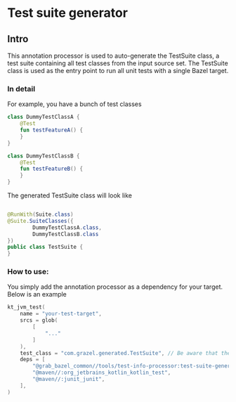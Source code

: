 # Test suite generator

## Intro

This annotation processor is used to auto-generate the TestSuite class, a test suite containing all test classes from the input source set.
The TestSuite class is used as the entry point to run all unit tests with a single Bazel target.

### In detail

For example, you have a bunch of test classes

```kotlin
class DummyTestClassA {
    @Test
    fun testFeatureA() {
    }
}

class DummyTestClassB {
    @Test
    fun testFeatureB() {
    }
}
```

The generated TestSuite class will look like

```java

@RunWith(Suite.class)
@Suite.SuiteClasses({
        DummyTestClassA.class,
        DummyTestClassB.class
})
public class TestSuite {
}
```

### How to use:

You simply add the annotation processor as a dependency for your target. Below is an example

```kotlin
kt_jvm_test(
    name = "your-test-target",
    srcs = glob(
        [
            "..."
        ]
    ),
    test_class = "com.grazel.generated.TestSuite", // Be aware that the package name is hardcoded
    deps = [
        "@grab_bazel_common//tools/test-info-processor:test-suite-generator",
        "@maven//:org_jetbrains_kotlin_kotlin_test",
        "@maven//:junit_junit",
    ],
)
```
